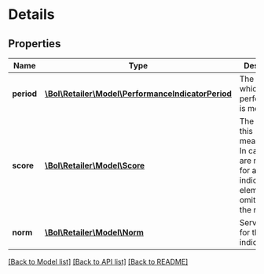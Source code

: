 # Details

## Properties
Name | Type | Description | Notes
------------ | ------------- | ------------- | -------------
**period** | [**\Bol\Retailer\Model\PerformanceIndicatorPeriod**](PerformanceIndicatorPeriod.md) | The period for which the performance is measured. | 
**score** | [**\Bol\Retailer\Model\Score**](Score.md) | The score for this measurement. In case there are no scores for an indicator, this element is omitted from the response. | [optional] 
**norm** | [**\Bol\Retailer\Model\Norm**](Norm.md) | Service norm for this indicator. | 

[[Back to Model list]](../README.md#documentation-for-models) [[Back to API list]](../README.md#documentation-for-api-endpoints) [[Back to README]](../README.md)


